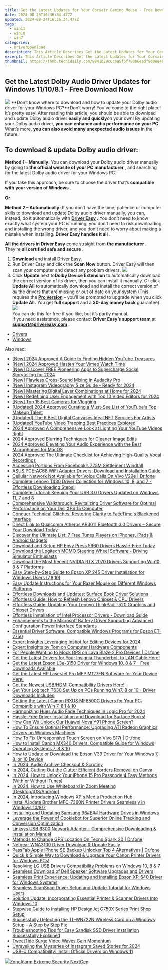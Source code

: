 ```yaml
---
title: Get the Latest Updates for Your Corsair Gaming Mouse - Free Download Now
date: 2024-08-23T16:36:34.477Z
updated: 2024-08-24T16:36:34.477Z
tags:
  - win11
  - win10
  - win7
categories:
  - DriverDownload
description: This Article Describes Get the Latest Updates for Your Corsair Gaming Mouse - Free Download Now
excerpt: This Article Describes Get the Latest Updates for Your Corsair Gaming Mouse - Free Download Now
thumbnail: https://thmb.techidaily.com/9841b29c6cea5f5f780b6eadf9d0ee4bcbe0f046fdd4bc1a6bbe581309b919ba.jpg
---
```


## Get the Latest Dolby Audio Driver Updates for Windows 11/10/8.1 - Free Download Now

![](https://images.drivereasy.com/wp-content/uploads/2019/01/snap000424-300x186.png)   **Don’t know where to download and how to update your Dolby audio driver for your Windows PC?**Don’t worry! You’ve come to the right place! It’s pretty easy! After reading this article, you should be able to download and update Dolby audio driver **easily and quickly**on your own! By updating your Dolby audio driver, **you**  **can**  **enhance audio performance on your PC**. What’s more, **you can also avoid many unexpected audio issues**  in the future.

## **To download & update Dolby audio driver:**

**Method 1 – Manually:**  You can download your Dolby audio driver manually by going to **the official website of your PC** **manufacturer**  , and searching for the latest Dolby audio driver for your Windows PC.

 If you take this approach, be sure to choose the driver that’s **compatible with** **your version of Windows** .

**Or**

**Method 2 – Automatically:**   If you don’t have the time, patience or computer skills to download and update Dolby audio driver manually, you can, instead, do it automatically with **[Driver Easy](https://tools.techidaily.com/drivereasy/download/) .**  You don’t need to know exactly what system your PC is running, you don’t need to risk downloading and installing the wrong driver, and you don’t need to worry about making a mistake when installing. **Driver Easy handles it all** .

**All the drivers in Driver Easy** come straight from **the manufacturer** . They‘re **all certified safe and secure** .

1. **[Download](https://tools.techidaily.com/drivereasy/download/)**  and install Driver Easy.
2. Run Driver Easy and click the **Scan Now**  button. Driver Easy will then scan your computer and detect any problem drivers. ![](https://images.drivereasy.com/wp-content/uploads/2019/01/snap000425.png)
3. Click **Update**  next to**Dolby Device Extension** to automatically download the correct version of its driver, then you can install it manually. Or click **Update All**  to automatically download and install the correct version of _all_  the drivers that are missing or out of date on your system (This requires the **[Pro version](https://tools.techidaily.com/drivereasy/download/)**  – you’ll be prompted to upgrade when you click **Update All.** You get **full support**  and a **30-day money back**  guarantee).  
![](https://images.drivereasy.com/wp-content/uploads/2019/01/snap000426.png)  
 You can do this for free if you like, but it’s partly manual.  
 If you need assistance, please contact **Driver Easy’s support team** at [**support@drivereasy.com**](https://tools.techidaily.com/drivereasy/download/) .

* [Drivers](https://tools.techidaily.com/drivereasy/download/)
* [Windows](https://tools.techidaily.com/drivereasy/download/)

<ins class="adsbygoogle"
     style="display:block"
     data-ad-format="autorelaxed"
     data-ad-client="ca-pub-7571918770474297"
     data-ad-slot="1223367746"></ins>



<ins class="adsbygoogle"
     style="display:block"
     data-ad-client="ca-pub-7571918770474297"
     data-ad-slot="8358498916"
     data-ad-format="auto"
     data-full-width-responsive="true"></ins>

<span class="atpl-alsoreadstyle">Also read:</span>
<div><ul>
<li><a href="https://youtube-sure.techidaily.com/024-approved-a-guide-to-finding-hidden-youtube-treasures/"><u>[New] 2024 Approved  A Guide to Finding Hidden YouTube Treasures</u></a></li>
<li><a href="https://vimeo-videos.techidaily.com/new-2024-approved-hasten-your-vimeo-watch-time/"><u>[New] 2024 Approved  Hasten Your Vimeo Watch Time</u></a></li>
<li><a href="https://facebook-videos.techidaily.com/new-discover-free-pioneering-apps-to-supercharge-social-storytelling-for-2024/"><u>[New] Discover FREE Pioneering Apps to Supercharge Social Storytelling for 2024</u></a></li>
<li><a href="https://some-knowledge.techidaily.com/new-flawless-cross-sound-mixing-in-audacity-pro/"><u>[New] Flawless Cross-Sound Mixing in Audacity Pro</u></a></li>
<li><a href="https://instagram-clips.techidaily.com/new-instagram-videography-size-guide-ready-for-2024/"><u>[New] Instagram Videography Size Guide - Ready for 2024</u></a></li>
<li><a href="https://fox-glue.techidaily.com/new-mastering-digital-layer-combinations-at-home-for-2024/"><u>[New] Mastering Digital Layer Combinations at Home for 2024</u></a></li>
<li><a href="https://vimeo-videos.techidaily.com/new-redefining-user-engagement-with-top-10-video-editors-for-2024/"><u>[New] Redefining User Engagement with Top 10 Video Editors for 2024</u></a></li>
<li><a href="https://vp-tips.techidaily.com/new-top-15-best-cameras-for-vlogging/"><u>[New] Top 15 Best Cameras for Vlogging</u></a></li>
<li><a href="https://facebook-video-share.techidaily.com/updated-2024-approved-curating-a-must-see-list-of-youtubes-top-makeup-talent/"><u>[Updated] 2024 Approved  Curating a Must-See List of YouTube's Top Makeup Talent</u></a></li>
<li><a href="https://some-approaches.techidaily.com/updated-the-6-best-digital-canvases-ideal-nft-services-for-artists/"><u>[Updated] The 6 Best Digital Canvases  Ideal NFT Services For Artists</u></a></li>
<li><a href="https://screen-activity-recording.techidaily.com/updated-youtube-video-trapping-best-practices-explored/"><u>[Updated] YouTube Video Trapping  Best Practices Explored</u></a></li>
<li><a href="https://youtube-blog.techidaily.com/approved-a-comprehensive-look-at-lighting-your-youtube-videos-right/"><u>2024 Approved  A Comprehensive Look at Lighting Your YouTube Videos Right</u></a></li>
<li><a href="https://article-posts.techidaily.com/2024-approved-blurring-techniques-for-cleaner-image-edits/"><u>2024 Approved  Blurring Techniques for Cleaner Image Edits</u></a></li>
<li><a href="https://screen-mirroring-recording.techidaily.com/2024-approved-elevating-your-audio-experience-with-the-best-microphones-for-macos/"><u>2024 Approved  Elevating Your Audio Experience with the Best Microphones for MacOS</u></a></li>
<li><a href="https://screen-mirroring-recording.techidaily.com/2024-approved-the-ultimate-checklist-for-achieving-high-quality-vocal-recordings/"><u>2024 Approved  The Ultimate Checklist for Achieving High-Quality Vocal Recordings</u></a></li>
<li><a href="https://facebook.techidaily.com/accessing-portions-from-facebooks-725m-settlement-windfall/"><u>Accessing Portions From Facebook’s 725M Settlement Windfall</u></a></li>
<li><a href="https://driver-download.techidaily.com/asus-pce-ac68-wifi-adapter-drivers-download-and-installation-guide/"><u>ASUS PCE-AC68 WiFi Adapter Drivers: Download and Installation Guide</u></a></li>
<li><a href="https://howto.techidaily.com/cellular-network-not-available-for-voice-calls-on-vivo-v29e-drfone-by-drfone-fix-android-problems-fix-android-problems/"><u>Cellular Network Not Available for Voice Calls On Vivo V29e | Dr.fone</u></a></li>
<li><a href="https://driver-download.techidaily.com/1722973114721-complete-lenovo-t430-driver-collection-for-windows-10-8-and-7-effortless-downloading-steps/"><u>Complete Lenovo T430 Driver Collection for Windows 10, 8, and 7 - Effortless Downloading Steps!</u></a></li>
<li><a href="https://driver-download.techidaily.com/complete-tutorial-keeping-your-usb-30-drivers-updated-on-windows-11-7-and-8/"><u>Complete Tutorial: Keeping Your USB 3.0 Drivers Updated on Windows 11, 7 and 8</u></a></li>
<li><a href="https://driver-download.techidaily.com/comprehensive-walkthrough-revitalizing-driver-software-for-optimal-performance-on-your-dell-xps-15-computer/"><u>Comprehensive Walkthrough: Revitalizing Driver Software for Optimal Performance on Your Dell XPS 15 Computer</u></a></li>
<li><a href="https://techtrends.techidaily.com/conquer-technical-glitches-restoring-clarity-to-facetimes-blackened-interface/"><u>Conquer Technical Glitches: Restoring Clarity to FaceTime's Blackened Interface</u></a></li>
<li><a href="https://driver-download.techidaily.com/direct-link-to-qualcomm-atheros-ar3011-bluetooth-30-drivers-secure-your-download-today/"><u>Direct Link to Qualcomm Atheros AR3011 Bluetooth 3.0 Drivers – Secure Your Download Today</u></a></li>
<li><a href="https://tech-recovery.techidaily.com/discover-the-ultimate-list-7-free-tunes-players-on-iphones-ipads-and-android-gadgets/"><u>Discover the Ultimate List: 7 Free Tunes Players on iPhones, iPads & Android Gadgets</u></a></li>
<li><a href="https://driver-download.techidaily.com/1722975246101-download-and-setup-hp-envy-press-5660-drivers-hassle-free-today/"><u>Download and Setup HP Envy Press 5660 Drivers Hassle-Free Today</u></a></li>
<li><a href="https://driver-download.techidaily.com/download-the-logitech-momo-steering-wheel-software-driving-simulator-enthusiasts/"><u>Download the Logitech MOMO Steering Wheel Software - Driving Simulator Enthusiasts</u></a></li>
<li><a href="https://driver-download.techidaily.com/download-the-most-recent-nvidia-rtx-2070-drivers-supporting-win10-8-and-7-platforms/"><u>Download the Most Recent NVIDIA RTX 2070 Drivers Supporting Win10, 8 & 7 Platforms</u></a></li>
<li><a href="https://driver-download.techidaily.com/easy-step-by-step-guide-to-epson-xp-245-driver-installation-for-windows-users-7810/"><u>Easy Step-by-Step Guide to Epson XP 245 Driver Installation for Windows Users (7,8,10)</u></a></li>
<li><a href="https://driver-download.techidaily.com/easy-update-instructions-for-your-razer-mouse-on-different-windows-platforms/"><u>Easy Update Instructions for Your Razer Mouse on Different Windows Platforms</u></a></li>
<li><a href="https://driver-download.techidaily.com/effortless-downloads-and-updates-surface-book-driver-solutions/"><u>Effortless Downloads and Updates: Surface Book Driver Solutions</u></a></li>
<li><a href="https://driver-download.techidaily.com/effortless-guide-how-to-refresh-lenovo-chipset-and-cpu-drivers/"><u>Effortless Guide: How to Refresh Lenovo Chipset & CPU Drivers</u></a></li>
<li><a href="https://driver-download.techidaily.com/effortless-guide-updating-your-lenovo-thinkpad-t520-graphics-and-chipset-drivers/"><u>Effortless Guide: Updating Your Lenovo ThinkPad T520 Graphics and Chipset Drivers</u></a></li>
<li><a href="https://driver-download.techidaily.com/effortless-installation-of-intel-processor-drivers-download-guide/"><u>Effortless Installation of Intel Processor Drivers - Download Guide</u></a></li>
<li><a href="https://driver-download.techidaily.com/enhancements-to-the-microsoft-battery-driver-supporting-advanced-configuration-power-interface-standards/"><u>Enhancements to the Microsoft Battery Driver Supporting Advanced Configuration Power Interface Standards</u></a></li>
<li><a href="https://driver-download.techidaily.com/essential-driver-software-compatible-windows-programs-for-epson-et-2750/"><u>Essential Driver Software: Compatible Windows Programs for Epson ET-2750</u></a></li>
<li><a href="https://some-knowledge.techidaily.com/expert-insights-leveraging-inshot-for-editing-devices-for-2024/"><u>Expert Insights  Leveraging Inshot for Editing Devices for 2024</u></a></li>
<li><a href="https://hardware-reviews.techidaily.com/expert-insights-by-tom-on-computer-hardware-components/"><u>Expert Insights by Tom on Computer Hardware Components</u></a></li>
<li><a href="https://android-location.techidaily.com/for-people-wanting-to-mock-gps-on-lava-blaze-2-pro-devices-drfone-by-drfone-virtual/"><u>For People Wanting to Mock GPS on Lava Blaze 2 Pro Devices | Dr.fone</u></a></li>
<li><a href="https://driver-download.techidaily.com/get-the-latest-drivers-for-your-insignia-thunderbolt-to-lan-cable-here/"><u>Get the Latest Drivers for Your Insignia Thunderbolt to LAN Cable Here!</u></a></li>
<li><a href="https://driver-download.techidaily.com/1722974785873-get-the-latest-epson-l3e-3150-driver-for-windows-10-8-and-7-free-downloads-available/"><u>Get the Latest Epson L3e-3150 Driver for Windows 10, 8 & 7 - Free Downloads Available</u></a></li>
<li><a href="https://driver-download.techidaily.com/get-the-latest-hp-laserjet-pro-mfp-m127fn-software-for-your-device-here/"><u>Get the Latest HP LaserJet Pro MFP M127FN Software for Your Device Here!</u></a></li>
<li><a href="https://driver-download.techidaily.com/get-the-newest-usbhdmi-compatibility-drivers-here/"><u>Get the Newest USB/HDMI Compatibility Drivers Here!</u></a></li>
<li><a href="https://driver-download.techidaily.com/1722975236452-get-your-logitech-t630-set-up-on-pcs-running-win7-8-or-10-driver-downloads-included/"><u>Get Your Logitech T630 Set Up on PCs Running Win7, 8 or 10 - Driver Downloads Included</u></a></li>
<li><a href="https://driver-download.techidaily.com/getting-the-latest-canon-pixus-mf8500c-drivers-for-your-pc-compatible-with-win-7-81-and-10/"><u>Getting the Latest Canon PIXUS MF8500C Drivers for Your PC: Compatible with Win 7, 8.1 & 10</u></a></li>
<li><a href="https://some-knowledge.techidaily.com/harmonizing-hues-audio-fade-techniques-in-logic-pro-for-2024/"><u>Harmonizing Hues  Audio Fade Techniques in Logic Pro for 2024</u></a></li>
<li><a href="https://driver-download.techidaily.com/hassle-free-driver-installation-and-download-for-surface-books/"><u>Hassle-Free Driver Installation and Download for Surface Books!</u></a></li>
<li><a href="https://android-unlock.techidaily.com/how-can-we-unlock-our-huawei-nova-y91-phone-screen-by-drfone-android/"><u>How Can We Unlock Our Huawei Nova Y91 Phone Screen?</u></a></li>
<li><a href="https://driver-download.techidaily.com/how-to-ensure-optimal-performance-upgrading-ati-radeon-graphics-drivers-on-windows-machines/"><u>How To Ensure Optimal Performance: Upgrading ATI Radeon Graphics Drivers on Windows Machines</u></a></li>
<li><a href="https://fix-guide.techidaily.com/how-to-fix-unresponsive-touch-screen-on-vivo-s17t-drfone-by-drfone-fix-android-problems-fix-android-problems/"><u>How To Fix Unresponsive Touch Screen on Vivo S17t | Dr.fone</u></a></li>
<li><a href="https://driver-download.techidaily.com/how-to-install-canon-mx340-drivers-compatible-guide-for-windows-operating-systems-7-8-and-10/"><u>How to Install Canon MX340 Drivers: Compatible Guide for Windows Operating Systems 7, 8 & 10</u></a></li>
<li><a href="https://driver-download.techidaily.com/how-to-update-or-download-the-epson-v39-driver-for-your-windows-7-8-or-10-device/"><u>How to Update or Download the Epson V39 Driver for Your Windows 7, 8, or 10 Device</u></a></li>
<li><a href="https://on-screen-recording.techidaily.com/in-2024-audio-archive-checkout-and-scrutiny/"><u>In 2024, Audio Archive Checkout & Scrutiny</u></a></li>
<li><a href="https://fox-glue.techidaily.com/in-2024-cutting-out-the-clutter-efficient-borders-removal-on-canva/"><u>In 2024, Cutting Out the Clutter  Efficient Borders Removal on Canva</u></a></li>
<li><a href="https://ios-unlock.techidaily.com/in-2024-how-to-unlock-your-iphone-15-pro-passcode-4-easy-methods-with-or-without-itunes-by-drfone-ios/"><u>In 2024, How to Unlock Your iPhone 15 Pro Passcode 4 Easy Methods (With or Without iTunes)</u></a></li>
<li><a href="https://screen-capture.techidaily.com/in-2024-how-to-use-whiteboard-in-zoom-meeting-desktopiosandroid/"><u>In 2024, How to Use Whiteboard in Zoom Meeting [Desktop/iOS/Android]</u></a></li>
<li><a href="https://fox-glue.techidaily.com/in-2024-introducing-windows-xps-media-production-hub/"><u>In 2024, Introducing Windows XP's Media Production Hub</u></a></li>
<li><a href="https://driver-download.techidaily.com/installupdate-brother-mfc-7360n-printer-drivers-seamlessly-in-windows-1087/"><u>Install/Update Brother MFC-7360N Printer Drivers Seamlessly in Windows 10/8/7</u></a></li>
<li><a href="https://driver-download.techidaily.com/installing-and-updating-samsung-96e-hardware-drives-in-windows/"><u>Installing and Updating Samsung 96#E## Hardware Drives in Windows</u></a></li>
<li><a href="https://tech-savvy.techidaily.com/leverage-the-power-of-cookiebot-for-superior-online-tracking-and-conversion-optimization/"><u>Leverage the Power of Cookiebot for Superior Online Tracking and Conversion Optimization</u></a></li>
<li><a href="https://driver-download.techidaily.com/linksys-usb-6300-network-adapter-comprehensive-downloading-and-installation-manual/"><u>Linksys USB 6300 Network Adapter - Comprehensive Downloading & Installation Manual</u></a></li>
<li><a href="https://fake-location.techidaily.com/methods-to-change-gps-location-on-tecno-spark-20-drfone-by-drfone-virtual-android/"><u>Methods to Change GPS Location On Tecno Spark 20 | Dr.fone</u></a></li>
<li><a href="https://driver-download.techidaily.com/netgear-wna3100-driver-download-and-update-easily/"><u>Netgear WNA3100 Driver Download & Update Easily</u></a></li>
<li><a href="https://iphone-unlock.techidaily.com/passfab-apple-iphone-se-backup-unlocker-top-4-alternatives-drfone-by-drfone-ios/"><u>PassFab Apple iPhone SE Backup Unlocker Top 4 Alternatives | Dr.fone</u></a></li>
<li><a href="https://driver-download.techidaily.com/1722977595968-quick-and-simple-way-to-download-and-upgrade-your-canon-printer-drivers-for-windows-pcs/"><u>Quick & Simple Way to Download & Upgrade Your Canon Printer Drivers for Windows PCs!</u></a></li>
<li><a href="https://driver-download.techidaily.com/resolving-lg-usb-drivers-compatibility-problems-on-windows-10-8-and-7/"><u>Resolving LG USB Drivers Compatibility Problems on Windows 10, 8 & 7</u></a></li>
<li><a href="https://driver-download.techidaily.com/seamless-download-of-dell-speaker-software-upgrades-and-drivers/"><u>Seamless Download of Dell Speaker Software Upgrades and Drivers</u></a></li>
<li><a href="https://driver-download.techidaily.com/seamless-print-experience-updating-and-installing-epson-xp-640-driver-for-windows-systems/"><u>Seamless Print Experience: Updating and Installing Epson XP-640 Driver for Windows Systems</u></a></li>
<li><a href="https://driver-download.techidaily.com/1722967862181-seamless-scansnap-driver-setup-and-update-tutorial-for-windows-users/"><u>Seamless ScanSnap Driver Setup and Update Tutorial for Windows Users</u></a></li>
<li><a href="https://driver-download.techidaily.com/solution-update-incorporating-essential-printer-and-scanner-drivers-into-windows-10/"><u>Solution Update: Incorporating Essential Printer & Scanner Drivers Into Windows 10</u></a></li>
<li><a href="https://driver-download.techidaily.com/stepwise-guide-to-installing-hp-designjet-g750x-series-print-shop-setup/"><u>Stepwise Guide to Installing HP DesignJet G750X Series Print Shop Setup</u></a></li>
<li><a href="https://hardware-help.techidaily.com/successfully-detecting-the-tl-wn722n-wireless-card-on-a-windows-setup-a-step-by-step-fix/"><u>Successfully Detecting the TL-WN722N Wireless Card on a Windows Setup – A Step by Step Fix</u></a></li>
<li><a href="https://driver-download.techidaily.com/troubleshooting-tips-for-easy-sandisk-ssd-driver-installation-successfully-explained/"><u>Troubleshooting Tips for Easy Sandisk SSD Driver Installation Successfully Explained</u></a></li>
<li><a href="https://twitter-videos.techidaily.com/tweettide-surge-video-waves-gain-momentum/"><u>TweetTide Surge  Video Waves Gain Momentum</u></a></li>
<li><a href="https://instagram-video-recordings.techidaily.com/unraveling-the-mysteries-of-instagram-saved-stories-for-2024/"><u>Unraveling the Mysteries of Instagram Saved Stories for 2024</u></a></li>
<li><a href="https://driver-download.techidaily.com/usb-c-compatibility-install-official-drivers-on-windows-11/"><u>USB-C Compatibility: Install Official Drivers on Windows 11</u></a></li>
</ul></div>

<!-- affiliate ads begin -->
<a href="https://estore.zonealarm.com/order/checkout.php?PRODS=36245101&QTY=1&AFFILIATE=108875&CART=1"><img src="https://sc1.checkpoint.com/sc1/za/images/boxes/zang_box_trust.png" border="0">ZoneAlarm Extreme Security NextGen</a>
<!-- affiliate ads end -->